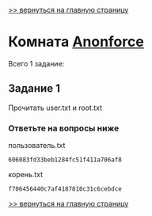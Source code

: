 [>> вернуться на главную страницу](https://github.com/BEPb/tryhackme/blob/master/README.md)

# Комната [Anonforce]() 

Всего 1 заданиe:
## Задание 1
Прочитать user.txt и root.txt

### Ответьте на вопросы ниже
пользователь.txt
```commandline
606083fd33beb1284fc51f411a706af8
```
корень.txt
```commandline
f706456440c7af4187810c31c6cebdce
```

[>> вернуться на главную страницу](https://github.com/BEPb/tryhackme/blob/master/README.md)